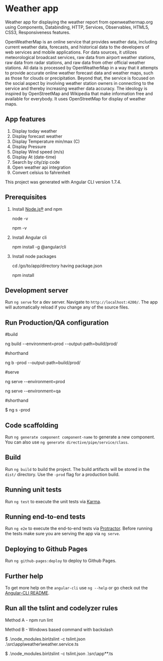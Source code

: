 Weather app
===========

Weather app for displaying the weather report from openweathermap.org using Components, Databinding, HTTP, Services, Observables, HTML5, CSS3, Responsiveness features.

OpenWeatherMap is an online service that provides weather data, including current weather data, forecasts, and historical data to the developers of web services and mobile applications. For data sources, it utilizes meteorological broadcast services, raw data from airport weather stations, raw data from radar stations, and raw data from other official weather stations. All data is processed by OpenWeatherMap in a way that it attempts to provide accurate online weather forecast data and weather maps, such as those for clouds or precipitation. Beyond that, the service is focused on the social aspect by involving weather station owners in connecting to the service and thereby increasing weather data accuracy. The ideology is inspired by OpenStreetMap and Wikipedia that make information free and available for everybody. It uses OpenStreetMap for display of weather maps.

## App features

1. Display today weather
2. Display forecast weather  
3. Display Temperature min/max (C)  
4. Display Pressure  
5. Display Wind speed (m/s)  
6. Display At (date-time)  
7. Search by city/zip code 
8. Open weather api integration 
9. Convert celsius to fahrenheit

This project was generated with Angular CLI version 1.7.4.

## Prerequisites  
1. Install [Node.js®](https://nodejs.org/en/download) and npm
    
    node -v 
    
    npm -v
    
2. Install Angular cli
    
    npm install -g @angular/cli
    
3. Install node packages 
    
    cd /go/to/app/directory having package.json
    
    npm install
   
## Development server
Run `ng serve` for a dev server. Navigate to `http://localhost:4200/`. The app will automatically reload if you change any of the source files.

## Run Production/QA configuration 

#build

 ng build --environment=prod --output-path=build/prod/

#shorthand

 ng b -prod --output-path=build/prod/

#serve

ng serve --environment=prod

ng serve --environment=qa

#shorthand

$ ng s -prod

## Code scaffolding

Run `ng generate component component-name` to generate a new component. You can also use `ng generate directive/pipe/service/class`.

## Build

Run `ng build` to build the project. The build artifacts will be stored in the `dist/` directory. Use the `-prod` flag for a production build.

## Running unit tests

Run `ng test` to execute the unit tests via [Karma](https://karma-runner.github.io).

## Running end-to-end tests

Run `ng e2e` to execute the end-to-end tests via [Protractor](http://www.protractortest.org/).
Before running the tests make sure you are serving the app via `ng serve`.

## Deploying to Github Pages

Run `ng github-pages:deploy` to deploy to Github Pages.

## Further help

To get more help on the `angular-cli` use `ng --help` or go check out the [Angular-CLI README](https://github.com/angular/angular-cli/blob/master/README.md).

## Run all the tslint and codelyzer rules

Method A - npm run lint

Method B - Windows based command with backslash

$ .\node_modules\.bin\tslint -c tslint.json  .\src\app\weather\weather.service.ts

$ .\node_modules\.bin\tslint -c tslint.json  .\src\app\*\*.ts
